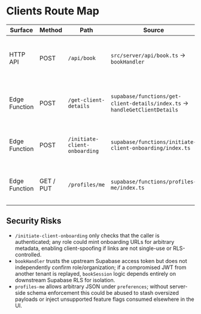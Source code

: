 # Clients Route Map

| Surface | Method | Path | Source | Auth Guard | Primary Data Touchpoints |
| --- | --- | --- | --- | --- | --- |
| HTTP API | POST | `/api/book` | `src/server/api/book.ts` → `bookHandler` | Requires `Authorization: Bearer <supabase JWT>` and forwards token into `bookSession`. | Booking pipeline orchestrated by `src/server/bookSession.ts` writes sessions, holds, CPT metadata via Supabase client. |
| Edge Function | POST | `/get-client-details` | `supabase/functions/get-client-details/index.ts` → `handleGetClientDetails` | `createProtectedRoute` enforces authenticated user + role check through `user_has_role_for_org` RPC. | Reads `clients` table with optional join on `sessions` scoped by therapist/client relationship. |
| Edge Function | POST | `/initiate-client-onboarding` | `supabase/functions/initiate-client-onboarding/index.ts` | `getUserOrThrow` ensures authenticated caller; no role narrowing. | Generates onboarding URL by parsing payload; no direct DB writes but returns link into `/clients/new` workflow. |
| Edge Function | GET / PUT | `/profiles/me` | `supabase/functions/profiles-me/index.ts` | `createProtectedRoute` restricts to authenticated user; updates limited to enumerated fields. | Reads and updates `profiles` row for the caller; validates phone + timezone formats before persistence. |

## Security Risks
- `/initiate-client-onboarding` only checks that the caller is authenticated; any role could mint onboarding URLs for arbitrary metadata, enabling client-spoofing if links are not single-use or RLS-controlled.
- `bookHandler` trusts the upstream Supabase access token but does not independently confirm role/organization; if a compromised JWT from another tenant is replayed, `bookSession` logic depends entirely on downstream Supabase RLS for isolation.
- `profiles-me` allows arbitrary JSON under `preferences`; without server-side schema enforcement this could be abused to stash oversized payloads or inject unsupported feature flags consumed elsewhere in the UI. 
